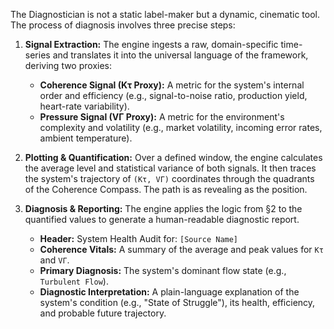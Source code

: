 The Diagnostician is not a static label-maker but a dynamic, cinematic tool. The process of diagnosis involves three precise steps:

1.  **Signal Extraction:** The engine ingests a raw, domain-specific time-series and translates it into the universal language of the framework, deriving two proxies:
    *   **Coherence Signal (Kτ Proxy):** A metric for the system's internal order and efficiency (e.g., signal-to-noise ratio, production yield, heart-rate variability).
    *   **Pressure Signal (VΓ Proxy):** A metric for the environment's complexity and volatility (e.g., market volatility, incoming error rates, ambient temperature).

2.  **Plotting & Quantification:** Over a defined window, the engine calculates the average level and statistical variance of both signals. It then traces the system's trajectory of `(Kτ, VΓ)` coordinates through the quadrants of the Coherence Compass. The path is as revealing as the position.

3.  **Diagnosis & Reporting:** The engine applies the logic from §2 to the quantified values to generate a human-readable diagnostic report.
    *   **Header:** System Health Audit for: `[Source Name]`
    *   **Coherence Vitals:** A summary of the average and peak values for `Kτ` and `VΓ`.
    *   **Primary Diagnosis:** The system's dominant flow state (e.g., `Turbulent Flow`).
    *   **Diagnostic Interpretation:** A plain-language explanation of the system's condition (e.g., "State of Struggle"), its health, efficiency, and probable future trajectory.